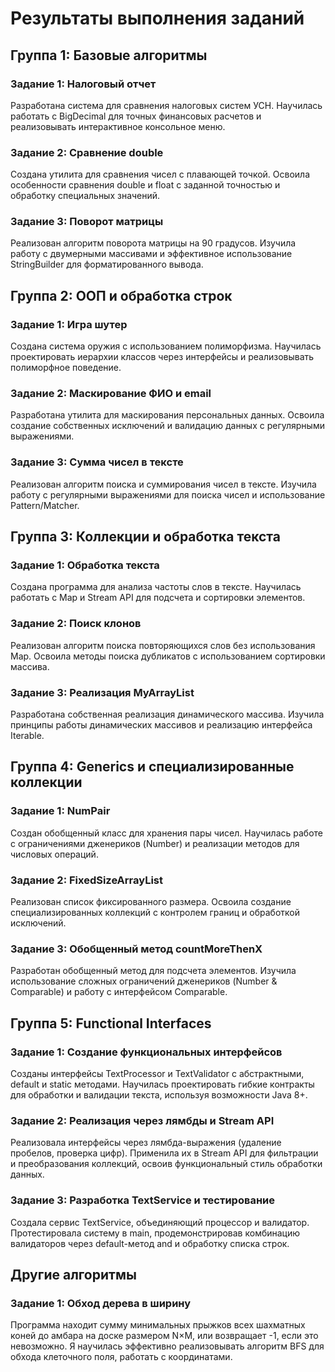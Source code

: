 # Результаты выполнения заданий

## Группа 1: Базовые алгоритмы
### Задание 1: Налоговый отчет
Разработана система для сравнения налоговых систем УСН. Научилась работать с BigDecimal для точных финансовых расчетов и реализовывать интерактивное консольное меню.

### Задание 2: Сравнение double
Создана утилита для сравнения чисел с плавающей точкой. Освоила особенности сравнения double и float с заданной точностью и обработку специальных значений.

### Задание 3: Поворот матрицы
Реализован алгоритм поворота матрицы на 90 градусов. Изучила работу с двумерными массивами и эффективное использование StringBuilder для форматированного вывода.

## Группа 2: ООП и обработка строк
### Задание 1: Игра шутер
Создана система оружия с использованием полиморфизма. Научилась проектировать иерархии классов через интерфейсы и реализовывать полиморфное поведение.

### Задание 2: Маскирование ФИО и email
Разработана утилита для маскирования персональных данных. Освоила создание собственных исключений и валидацию данных с регулярными выражениями.

### Задание 3: Сумма чисел в тексте
Реализован алгоритм поиска и суммирования чисел в тексте. Изучила работу с регулярными выражениями для поиска чисел и использование Pattern/Matcher.

## Группа 3: Коллекции и обработка текста
### Задание 1: Обработка текста
Создана программа для анализа частоты слов в тексте. Научилась работать с Map и Stream API для подсчета и сортировки элементов.

### Задание 2: Поиск клонов
Реализован алгоритм поиска повторяющихся слов без использования Map. Освоила методы поиска дубликатов с использованием сортировки массива.

### Задание 3: Реализация MyArrayList
Разработана собственная реализация динамического массива. Изучила принципы работы динамических массивов и реализацию интерфейса Iterable.

## Группа 4: Generics и специализированные коллекции
### Задание 1: NumPair
Создан обобщенный класс для хранения пары чисел. Научилась работе с ограничениями дженериков (Number) и реализации методов для числовых операций.

### Задание 2: FixedSizeArrayList
Реализован список фиксированного размера. Освоила создание специализированных коллекций с контролем границ и обработкой исключений.

### Задание 3: Обобщенный метод countMoreThenX
Разработан обобщенный метод для подсчета элементов. Изучила использование сложных ограничений дженериков (Number & Comparable) и работу с интерфейсом Comparable.

## Группа 5: Functional Interfaces

### Задание 1: Создание функциональных интерфейсов
Созданы интерфейсы TextProcessor и TextValidator с абстрактными, default и static методами. Научилась проектировать гибкие контракты для обработки и валидации текста, используя возможности Java 8+.

### Задание 2: Реализация через лямбды и Stream API
Реализовала интерфейсы через лямбда-выражения (удаление пробелов, проверка цифр). Применила их в Stream API для фильтрации и преобразования коллекций, освоив функциональный стиль обработки данных.

### Задание 3: Разработка TextService и тестирование
Создала сервис TextService, объединяющий процессор и валидатор. Протестировала систему в main, продемонстрировав комбинацию валидаторов через default-метод and и обработку списка строк.

## Другие алгоритмы
### Задание 1: Обход дерева в ширину
Программа находит сумму минимальных прыжков всех шахматных коней до амбара на доске размером N×M, или возвращает -1, если это невозможно. Я научилась эффективно реализовывать алгоритм BFS для обхода клеточного поля, работать с координатами. 